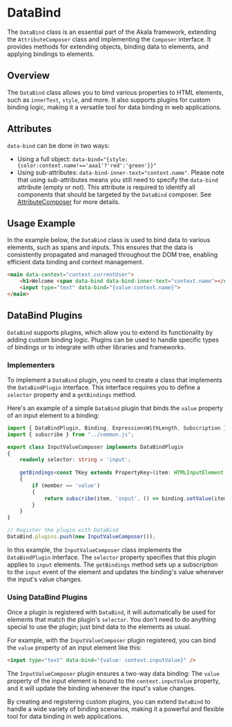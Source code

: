 # DataBind

The `DataBind` class is an essential part of the Akala framework, extending the `AttributeComposer` class and implementing the `Composer` interface. It provides methods for extending objects, binding data to elements, and applying bindings to elements.

## Overview

The `DataBind` class allows you to bind various properties to HTML elements, such as `innerText`, `style`, and more. It also supports plugins for custom binding logic, making it a versatile tool for data binding in web applications.

## Attributes

`data-bind` can be done in two ways:

- Using a full object: `data-bind="{style:{color:context.name!=='aaa1'?'red':'green'}}"`
- Using sub-attributes: `data-bind-inner-text="context.name"`. Please note that using sub-attributes means you still need to specify the `data-bind` attribute (empty or not). This attribute is required to identify all components that should be targeted by the `DataBind` composer. See [AttributeComposer](attribute-composer) for more details.

## Usage Example

In the example below, the `DataBind` class is used to bind data to various elements, such as spans and inputs. This ensures that the data is consistently propagated and managed throughout the DOM tree, enabling efficient data binding and context management.

```html
<main data-context="context.currentUser">
    <h1>Welcome <span data-bind data-bind-inner-text="context.name"></span>!</h1>
    <input type="text" data-bind="{value:context.name}">
</main>
```

## DataBind Plugins

`DataBind` supports plugins, which allow you to extend its functionality by adding custom binding logic. Plugins can be used to handle specific types of bindings or to integrate with other libraries and frameworks.

### Implementers

To implement a `DataBind` plugin, you need to create a class that implements the `DataBindPlugin` interface. This interface requires you to define a `selector` property and a `getBindings` method.

Here's an example of a simple `DataBind` plugin that binds the `value` property of an input element to a binding:

```typescript
import { DataBindPlugin, Binding, ExpressionsWithLength, Subscription } from "@akala/core";
import { subscribe } from "../common.js";

export class InputValueComposer implements DataBindPlugin
{
    readonly selector: string = 'input';
    
    getBindings<const TKey extends PropertyKey>(item: HTMLInputElement, binding: Binding<unknown>, context: Binding<unknown>, member: TKey, source: ExpressionsWithLength): Subscription
    {
        if (member == 'value')
        {
            return subscribe(item, 'input', () => binding.setValue(item.value));
        }
    }
}

// Register the plugin with DataBind
DataBind.plugins.push(new InputValueComposer());
```

In this example, the `InputValueComposer` class implements the `DataBindPlugin` interface. The `selector` property specifies that this plugin applies to `input` elements. The `getBindings` method sets up a subscription to the `input` event of the element and updates the binding's value whenever the input's value changes.

### Using DataBind Plugins

Once a plugin is registered with `DataBind`, it will automatically be used for elements that match the plugin's `selector`. You don't need to do anything special to use the plugin; just bind data to the elements as usual.

For example, with the `InputValueComposer` plugin registered, you can bind the `value` property of an input element like this:

```html
<input type="text" data-bind="{value: context.inputValue}" />
```

The `InputValueComposer` plugin ensures a two-way data binding: The `value` property of the input element is bound to the `context.inputValue` property, and it will update the binding whenever the input's value changes.

By creating and registering custom plugins, you can extend `DataBind` to handle a wide variety of binding scenarios, making it a powerful and flexible tool for data binding in web applications.
